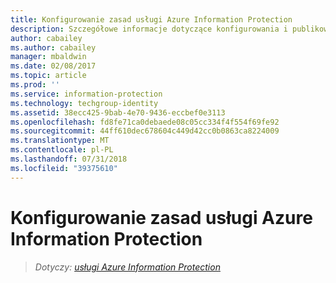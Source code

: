 ```yaml
---
title: Konfigurowanie zasad usługi Azure Information Protection
description: Szczegółowe informacje dotyczące konfigurowania i publikowania zasad usługi Azure Information Protection.
author: cabailey
ms.author: cabailey
manager: mbaldwin
ms.date: 02/08/2017
ms.topic: article
ms.prod: ''
ms.service: information-protection
ms.technology: techgroup-identity
ms.assetid: 38ecc425-9bab-4e70-9436-eccbef0e3113
ms.openlocfilehash: fd8fe71ca0debaede08c05cc334f4f554f69fe92
ms.sourcegitcommit: 44ff610dec678604c449d42cc0b0863ca8224009
ms.translationtype: MT
ms.contentlocale: pl-PL
ms.lasthandoff: 07/31/2018
ms.locfileid: "39375610"
---
```

# <a name="configuring-the-azure-information-protection-policy"></a>Konfigurowanie zasad usługi Azure Information Protection 

>*Dotyczy: [usługi Azure Information Protection](https://azure.microsoft.com/pricing/details/information-protection)*

